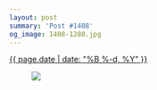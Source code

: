 ```yaml
---
layout: post
summary: 'Post #1408'
og_image: 1408-1280.jpg
---
```


<p>
 <time>
  <a href="/1408">
   {{ page.date | date: "%B %-d, %Y" }}
  </a>
 </time>
 <a href="/1408">
  <figure data-taken="7/1/2021">
   <img sizes="(min-width: 700px) 50vw, calc(100vw - 2rem)" src="{{ site.assets_url }}/1408-640.jpg" srcset="{{ site.assets_url }}/1408-320.jpg 320w, {{ site.assets_url }}/1408-640.jpg 640w, {{ site.assets_url }}/1408-960.jpg 960w, {{ site.assets_url }}/1408-1280.jpg 1280w"/>
  </figure>
 </a>
</p>
